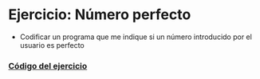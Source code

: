 # Ejercicio: Número perfecto

* Codificar un programa que me indique si un número introducido por el usuario es perfecto

### [Código del ejercicio](numeroPerfecto.cpp)